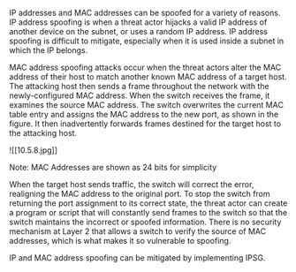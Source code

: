 IP addresses and MAC addresses can be spoofed for a variety of reasons. IP address spoofing is when a threat actor hijacks a valid IP address of another device on the subnet, or uses a random IP address. IP address spoofing is difficult to mitigate, especially when it is used inside a subnet in which the IP belongs.

MAC address spoofing attacks occur when the threat actors alter the MAC address of their host to match another known MAC address of a target host. The attacking host then sends a frame throughout the network with the newly-configured MAC address. When the switch receives the frame, it examines the source MAC address. The switch overwrites the current MAC table entry and assigns the MAC address to the new port, as shown in the figure. It then inadvertently forwards frames destined for the target host to the attacking host.

![[10.5.8.jpg]]

Note: MAC Addresses are shown as 24 bits for simplicity

When the target host sends traffic, the switch will correct the error, realigning the MAC address to the original port. To stop the switch from returning the port assignment to its correct state, the threat actor can create a program or script that will constantly send frames to the switch so that the switch maintains the incorrect or spoofed information. There is no security mechanism at Layer 2 that allows a switch to verify the source of MAC addresses, which is what makes it so vulnerable to spoofing.

IP and MAC address spoofing can be mitigated by implementing IPSG.